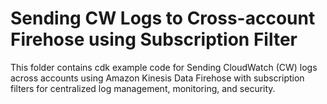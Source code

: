 # Sending CW Logs to Cross-account Firehose using Subscription Filter

This folder contains cdk example code for Sending CloudWatch (CW) logs across accounts using Amazon Kinesis Data Firehose with subscription filters for centralized log management, monitoring, and security. 
